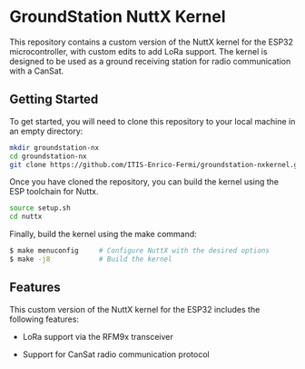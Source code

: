 # GroundStation NuttX Kernel

This repository contains a custom version of the NuttX kernel for the ESP32 microcontroller, with custom edits to add LoRa support.
The kernel is designed to be used as a ground receiving station for radio communication with a CanSat.

## Getting Started

To get started, you will need to clone this repository to your local machine in an empty directory:

```sh
mkdir groundstation-nx
cd groundstation-nx
git clone https://github.com/ITIS-Enrico-Fermi/groundstation-nxkernel.git nuttx
```

Once you have cloned the repository, you can build the kernel using the ESP toolchain for Nuttx.

```sh
source setup.sh
cd nuttx
```

Finally, build the kernel using the make command:

```sh
$ make menuconfig     # Configure NuttX with the desired options
$ make -j8            # Build the kernel
```

## Features
This custom version of the NuttX kernel for the ESP32 includes the following features:

- LoRa support via the RFM9x transceiver

- Support for CanSat radio communication protocol
